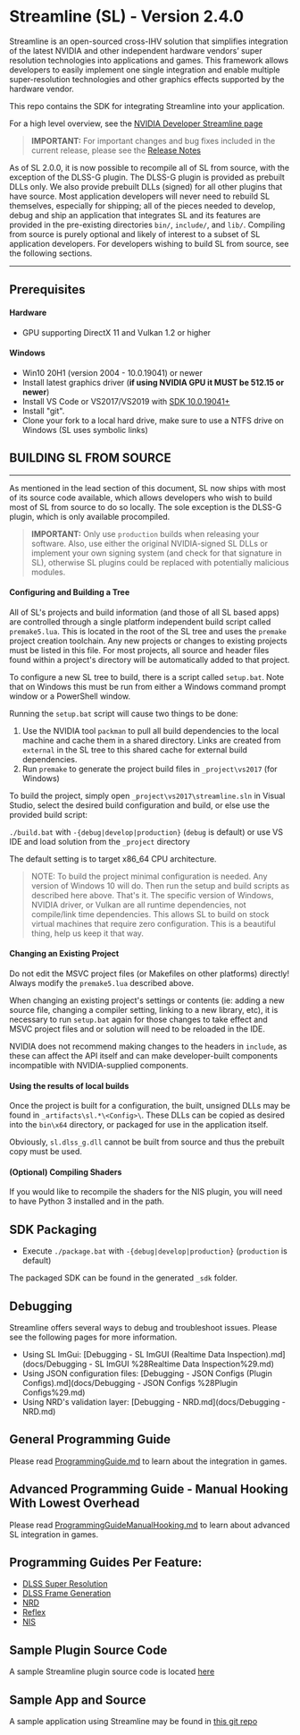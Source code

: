 # Streamline (SL) - Version 2.4.0

Streamline is an open-sourced cross-IHV solution that simplifies integration of the latest NVIDIA and other independent hardware vendors’ super resolution technologies into applications and games. This framework allows developers to easily implement one single integration and enable multiple super-resolution technologies and other graphics effects supported by the hardware vendor.

This repo contains the SDK for integrating Streamline into your application.

For a high level overview, see the [NVIDIA Developer Streamline page](https://developer.nvidia.com/rtx/streamline)

> **IMPORTANT:**
> For important changes and bug fixes included in the current release, please see the [Release Notes](release.txt)

As of SL 2.0.0, it is now possible to recompile all of SL from source, with the exception of the DLSS-G plugin.  The DLSS-G plugin is provided as prebuilt DLLs only.  We also provide prebuilt DLLs (signed) for all other plugins that have source.  Most application developers will never need to rebuild SL themselves, especially for shipping; all of the pieces needed to develop, debug and ship an application that integrates SL and its features are provided in the pre-existing directories `bin/`, `include/`, and `lib/`.  Compiling from source is purely optional and likely of interest to a subset of SL application developers. For developers wishing to build SL from source, see the following sections.

------

## Prerequisites

#### Hardware

- GPU supporting DirectX 11 and Vulkan 1.2 or higher

#### Windows

- Win10 20H1 (version 2004 - 10.0.19041) or newer
- Install latest graphics driver (**if using NVIDIA GPU it MUST be 512.15 or newer**)
- Install VS Code or VS2017/VS2019 with [SDK 10.0.19041+](https://go.microsoft.com/fwlink/?linkid=2120843)
- Install "git".
- Clone your fork to a local hard drive, make sure to use a NTFS drive on Windows (SL uses symbolic links)

## BUILDING SL FROM SOURCE
------------------------------------------------

As mentioned in the lead section of this document, SL now ships with most of its source code available, which allows developers who wish to build most of SL from source to do so locally.  The sole exception is the DLSS-G plugin, which is only available procompiled.

> **IMPORTANT:**
> Only use `production` builds when releasing your software.  Also, use either the original NVIDIA-signed SL DLLs or implement your own signing system (and check for that signature in SL), otherwise SL plugins could be replaced with potentially malicious modules.

#### Configuring and Building a Tree

All of SL's projects and build information (and those of all SL based apps) are controlled through a single platform independent build script called `premake5.lua`.  This is located in the root of the SL tree and uses the `premake` project creation toolchain.  Any new projects or changes to existing projects must be listed in this file.  For most projects, all source and header files found within a project's directory will be automatically added to that project.

To configure a new SL tree to build, there is a script called `setup.bat`.  Note that on Windows this must be run from either a Windows command prompt window or a PowerShell window.  

Running the `setup.bat` script will cause two things to be done:

1. Use the NVIDIA tool `packman` to pull all build dependencies to the local machine and cache them in a shared directory.  Links are created from `external` in the SL tree to this shared cache for external build dependencies.
2. Run `premake` to generate the project build files in `_project\vs2017` (for Windows)

To build the project, simply open `_project\vs2017\streamline.sln` in Visual Studio, select the desired build configuration and build, or else use the provided build script:

`./build.bat` with `-{debug|develop|production}` (`debug` is default) or use VS IDE and load solution from the `_project` directory

The default setting is to target x86_64 CPU architecture.

> NOTE: To build the project minimal configuration is needed. Any version of Windows 10 will do. Then
run the setup and build scripts as described here above. That's it. The specific version of Windows, NVIDIA driver,
or Vulkan are all runtime dependencies, not compile/link time dependencies. This allows SL to build on stock
virtual machines that require zero configuration. This is a beautiful thing, help us keep it that way.

#### Changing an Existing Project

Do not edit the MSVC project files (or Makefiles on other platforms) directly!  Always modify the `premake5.lua` described above.

When changing an existing project's settings or contents (ie: adding a new source file, changing a compiler setting, linking to a new library, etc), it is necessary to run `setup.bat` again for those changes to take effect and MSVC project files and or solution will need to be reloaded in the IDE.

NVIDIA does not recommend making changes to the headers in `include`, as these can affect the API itself and can make developer-built components incompatible with NVIDIA-supplied components.

#### Using the results of local builds

Once the project is built for a configuration, the built, unsigned DLLs may be found in `_artifacts\sl.*\<Config>\`.  These DLLs can be copied as desired into the `bin\x64` directory, or packaged for use in the application itself.

Obviously, `sl.dlss_g.dll` cannot be built from source and thus the prebuilt copy must be used.

#### (Optional) Compiling Shaders

If you would like to recompile the shaders for the NIS plugin, you will need to have Python 3 installed and in the path.

## SDK Packaging

- Execute `./package.bat` with `-{debug|develop|production}` (`production` is default)

The packaged SDK can be found in the generated `_sdk` folder.

## Debugging

Streamline offers several ways to debug and troubleshoot issues. Please see the following pages for more information.
* Using SL ImGui: [Debugging - SL ImGUI (Realtime Data Inspection).md](docs/Debugging - SL ImGUI %28Realtime Data Inspection%29.md)
* Using JSON configuration files: [Debugging - JSON Configs (Plugin Configs).md](docs/Debugging - JSON Configs %28Plugin Configs%29.md)
* Using NRD's validation layer: [Debugging - NRD.md](docs/Debugging - NRD.md)

## General Programming Guide

Please read [ProgrammingGuide.md](docs/ProgrammingGuide.md) to learn about the integration in games.

## Advanced Programming Guide - Manual Hooking With Lowest Overhead

Please read [ProgrammingGuideManualHooking.md](docs/ProgrammingGuideManualHooking.md) to learn about advanced SL integration in games.

## Programming Guides Per Feature:

- [DLSS Super Resolution](docs/ProgrammingGuideDLSS.md)
- [DLSS Frame Generation](docs/ProgrammingGuideDLSS_G.md)
- [NRD](docs/ProgrammingGuideNRD.md)
- [Reflex](docs/ProgrammingGuideReflex.md)
- [NIS](docs/ProgrammingGuideNIS.md)

## Sample Plugin Source Code

A sample Streamline plugin source code is located [here](source/plugins/sl.template/templateEntry.cpp)

## Sample App and Source

A sample application using Streamline may be found in [this git repo](https://github.com/NVIDIAGameWorks/Streamline_Sample)
